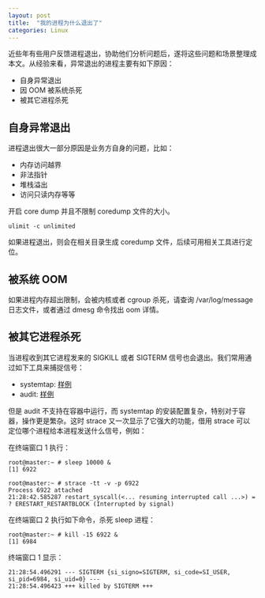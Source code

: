 ```yaml
---
layout: post
title:  "我的进程为什么退出了"
categories: Linux
---
```


近些年有些用户反馈进程退出，协助他们分析问题后，遂将这些问题和场景整理成本文。从经验来看，异常退出的进程主要有如下原因：

- 自身异常退出
- 因 OOM 被系统杀死
- 被其它进程杀死

## 自身异常退出

进程退出很大一部分原因是业务方自身的问题，比如：

- 内存访问越界
- 非法指针
- 堆栈溢出
- 访问只读内存等等

开启 core dump 并且不限制 coredump 文件的大小。 

```
ulimit -c unlimited
```

如果进程退出，则会在相关目录生成 coredump 文件，后续可用相关工具进行定位。

## 被系统 OOM

如果进程内存超出限制，会被内核或者 cgroup 杀死，请查询 /var/log/message 日志文件，或者通过 dmesg 命令找出 oom 详情。

## 被其它进程杀死

当进程收到其它进程发来的 SIGKILL 或者 SIGTERM 信号也会退出。我们常用通过如下工具来捕捉信号：

- systemtap: [样例](https://medium.com/fcamels-notes/%E7%94%A8-systemtap-%E6%89%BE%E5%87%BA%E9%80%81-sigkill-%E7%9A%84-process-2f0034aa92e0)
- audit: [样例](https://stackoverflow.com/questions/26285133/who-sends-a-sigkill-to-my-process-mysteriously-on-ubuntu-server)

但是 audit 不支持在容器中运行，而 systemtap 的安装配置复杂，特别对于容器，操作更是繁杂。这时 strace 又一次显示了它强大的功能，借用 strace 可以定位哪个进程给本进程发送什么信号，例如：

在终端窗口 1 执行：

```
root@master:~ # sleep 10000 &
[1] 6922

root@master:~ # strace -tt -v -p 6922
Process 6922 attached
21:28:42.585287 restart_syscall(<... resuming interrupted call ...>) = ? ERESTART_RESTARTBLOCK (Interrupted by signal)
```

在终端窗口 2 执行如下命令，杀死 sleep 进程：

```
root@master:~ # kill -15 6922 &
[1] 6984
```

终端窗口 1 显示：

```
21:28:54.496291 --- SIGTERM {si_signo=SIGTERM, si_code=SI_USER, si_pid=6984, si_uid=0} ---
21:28:54.496423 +++ killed by SIGTERM +++
```
